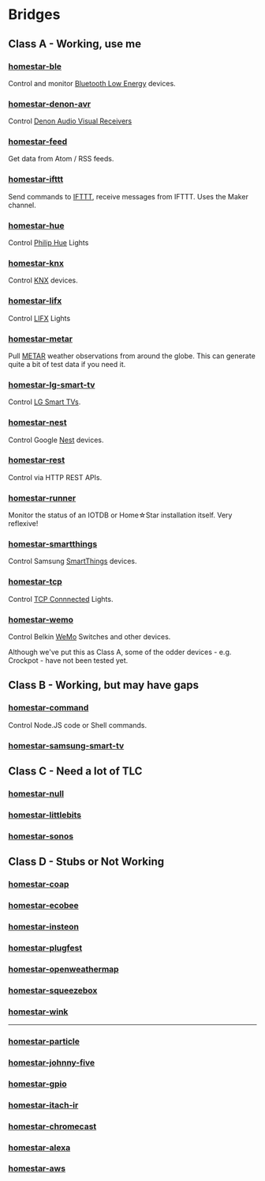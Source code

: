 # Bridges

## Class A - Working, use me

### [homestar-ble](https://github.com/dpjanes/homestar-ble)

Control and monitor [Bluetooth Low Energy](https://en.wikipedia.org/wiki/Bluetooth_low_energy) devices.

### [homestar-denon-avr](https://github.com/dpjanes/homestar-denon-avr)

Control [Denon Audio Visual Receivers](https://usa.denon.com/us/product/hometheater/receivers)

### [homestar-feed](https://github.com/dpjanes/homestar-feed)

Get data from Atom / RSS feeds.

### [homestar-ifttt](https://github.com/dpjanes/homestar-ifttt)

Send commands to [IFTTT](https://ifttt.com/), receive messages from IFTTT. Uses the Maker channel.

### [homestar-hue](https://github.com/dpjanes/homestar-hue)

Control [Philip Hue](http://www2.meethue.com/en-ca/) Lights

### [homestar-knx](https://github.com/dpjanes/homestar-knx)

Control [KNX](https://en.wikipedia.org/wiki/KNX_(standard)) devices. 

### [homestar-lifx](https://github.com/dpjanes/homestar-lifx)

Control [LIFX](http://www.lifx.com/) Lights

### [homestar-metar](https://github.com/dpjanes/homestar-metar)

Pull [METAR](https://en.wikipedia.org/wiki/METAR) weather observations from around the globe.
This can generate quite a bit of test data if you need it.

### [homestar-lg-smart-tv](https://github.com/dpjanes/homestar-lg-smart-tv)

Control [LG Smart TVs](http://www.lg.com/us/experience-tvs/smart-tv).

### [homestar-nest](https://github.com/dpjanes/homestar-nest)

Control Google [Nest](https://nest.com/ca/) devices.

### [homestar-rest](https://github.com/dpjanes/homestar-rest)

Control via HTTP REST APIs.

### [homestar-runner](https://github.com/dpjanes/homestar-runner)

Monitor the status of an IOTDB or Home☆Star installation itself.
Very reflexive!

### [homestar-smartthings](https://github.com/dpjanes/homestar-smartthings)

Control Samsung [SmartThings](https://www.smartthings.com/) devices. 

### [homestar-tcp](https://github.com/dpjanes/homestar-tcp)

Control [TCP Connnected](http://www.tcpi.com/) Lights.

### [homestar-wemo](https://github.com/dpjanes/homestar-wemo)

Control Belkin [WeMo](http://www.wemo.com/) Switches and other devices.

Although we&apos;ve put this as Class A, some of the odder devices - e.g. Crockpot -
have not been tested yet.

## Class B - Working, but may have gaps

### [homestar-command](https://github.com/dpjanes/homestar-command)

Control Node.JS code or Shell commands.

### [homestar-samsung-smart-tv](https://github.com/dpjanes/homestar-samsung-smart-tv)

## Class C - Need a lot of TLC

### [homestar-null](https://github.com/dpjanes/homestar-null)
### [homestar-littlebits](https://github.com/dpjanes/homestar-littlebits)
### [homestar-sonos](https://github.com/dpjanes/homestar-sonos)

## Class D - Stubs or Not Working

### [homestar-coap](https://github.com/dpjanes/homestar-coap)
### [homestar-ecobee](https://github.com/dpjanes/homestar-ecobee)
### [homestar-insteon](https://github.com/dpjanes/homestar-insteon)
### [homestar-plugfest](https://github.com/dpjanes/homestar-plugfest)
### [homestar-openweathermap](https://github.com/dpjanes/homestar-openweathermap)
### [homestar-squeezebox](https://github.com/dpjanes/homestar-squeezebox)
### [homestar-wink](https://github.com/dpjanes/homestar-wink)

-------------

### [homestar-particle](https://github.com/dpjanes/homestar-particle)
### [homestar-johnny-five](https://github.com/dpjanes/homestar-johnny-five)
### [homestar-gpio](https://github.com/dpjanes/homestar-gpio)
### [homestar-itach-ir](https://github.com/dpjanes/homestar-itach-ir)

### [homestar-chromecast](https://github.com/dpjanes/homestar-chromecast)

### [homestar-alexa](https://github.com/dpjanes/homestar-alexa)
### [homestar-aws](https://github.com/dpjanes/homestar-aws)
